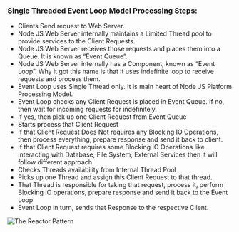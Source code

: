 ### Single Threaded Event Loop Model Processing Steps:

- Clients Send request to Web Server.
- Node JS Web Server internally maintains a Limited Thread pool to provide services to the Client Requests.
- Node JS Web Server receives those requests and places them into a Queue. It is known as “Event Queue”.
- Node JS Web Server internally has a Component, known as “Event Loop”. Why it got this name is that it uses indefinite loop to receive requests and process them.
- Event Loop uses Single Thread only. It is main heart of Node JS Platform Processing Model.
- Event Loop checks any Client Request is placed in Event Queue. If no, then wait for incoming requests for indefinitely.
- If yes, then pick up one Client Request from Event Queue
- Starts process that Client Request
- If that Client Request Does Not requires any Blocking IO Operations, then process everything, prepare response and send it back to client.
- If that Client Request requires some Blocking IO Operations like interacting with Database, File System, External Services then it will follow different approach
- Checks Threads availability from Internal Thread Pool
- Picks up one Thread and assign this Client Request to that thread.
- That Thread is responsible for taking that request, process it, perform Blocking IO operations, prepare response and send it back to the Event Loop
- Event Loop in turn, sends that Response to the respective Client.


![The Reactor Pattern](https://github.com/abhilashahyd/nodeTraining/blob/master/images/nodejs-reactor.jpg)
